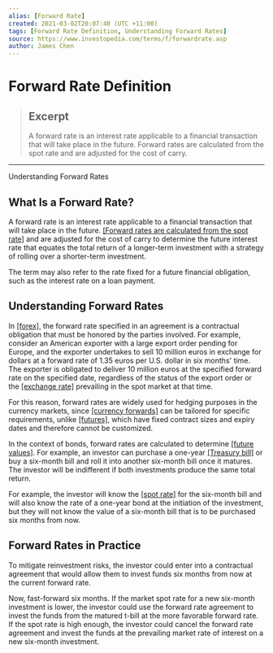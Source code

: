```yaml
---
alias: [Forward Rate]
created: 2021-03-02T20:07:40 (UTC +11:00)
tags: [Forward Rate Definition, Understanding Forward Rates]
source: https://www.investopedia.com/terms/f/forwardrate.asp
author: James Chen
---
```


# Forward Rate Definition

> ## Excerpt
> A forward rate is an interest rate applicable to a financial transaction that will take place in the future. Forward rates are calculated from the spot rate and are adjusted for the cost of carry.

---

Understanding Forward Rates
## What Is a Forward Rate?

A forward rate is an interest rate applicable to a financial transaction that will take place in the future. [[Forward rates are calculated from the spot rate]](https://www.investopedia.com/ask/answers/043015/how-do-i-convert-spot-rate-forward-rate.asp) and are adjusted for the cost of carry to determine the future interest rate that equates the total return of a longer-term investment with a strategy of rolling over a shorter-term investment.

The term may also refer to the rate fixed for a future financial obligation, such as the interest rate on a loan payment.

## Understanding Forward Rates

In [[forex]](https://www.investopedia.com/terms/f/forex.asp), the forward rate specified in an agreement is a contractual obligation that must be honored by the parties involved. For example, consider an American exporter with a large export order pending for Europe, and the exporter undertakes to sell 10 million euros in exchange for dollars at a forward rate of 1.35 euros per U.S. dollar in six months' time. The exporter is obligated to deliver 10 million euros at the specified forward rate on the specified date, regardless of the status of the export order or the [[exchange rate]](https://www.investopedia.com/terms/e/exchangerate.asp) prevailing in the spot market at that time.

For this reason, forward rates are widely used for hedging purposes in the currency markets, since [[currency forwards]](https://www.investopedia.com/terms/c/currencyforward.asp) can be tailored for specific requirements, unlike [[futures]](https://www.investopedia.com/terms/f/futures.asp), which have fixed contract sizes and expiry dates and therefore cannot be customized.

In the context of bonds, forward rates are calculated to determine [[future values]](https://www.investopedia.com/terms/f/futurevalue.asp). For example, an investor can purchase a one-year [[Treasury bill]](https://www.investopedia.com/terms/t/treasurybill.asp) or buy a six-month bill and roll it into another six-month bill once it matures. The investor will be indifferent if both investments produce the same total return.

For example, the investor will know the [[spot rate]](https://www.investopedia.com/terms/s/spot_rate.asp) for the six-month bill and will also know the rate of a one-year bond at the initiation of the investment, but they will not know the value of a six-month bill that is to be purchased six months from now.

## Forward Rates in Practice

To mitigate reinvestment risks, the investor could enter into a contractual agreement that would allow them to invest funds six months from now at the current forward rate.

Now, fast-forward six months. If the market spot rate for a new six-month investment is lower, the investor could use the forward rate agreement to invest the funds from the matured t-bill at the more favorable forward rate. If the spot rate is high enough, the investor could cancel the forward rate agreement and invest the funds at the prevailing market rate of interest on a new six-month investment.
